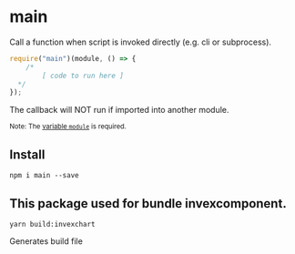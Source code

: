 # main

Call a function when script is invoked directly (e.g. cli or
subprocess).

```javascript
require("main")(module, () => {
    /*
        [ code to run here ]
  */
});
```

The callback will NOT run if imported into another module.

<sub>Note: The [variable `module`][vm] is required.</sub>

[vm]: https://nodejs.org/api/modules.html#modules_the_module_object

## Install

```
npm i main --save
```

## This package used for bundle invexcomponent. 
```
yarn build:invexchart
```
Generates build file
